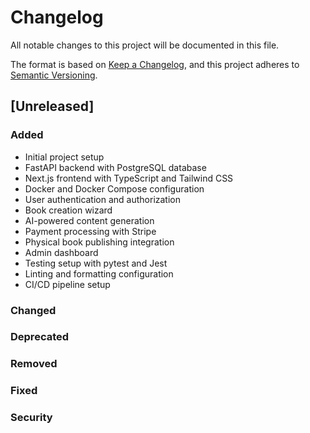 # Changelog

All notable changes to this project will be documented in this file.

The format is based on [Keep a Changelog](https://keepachangelog.com/en/1.0.0/),
and this project adheres to [Semantic Versioning](https://semver.org/spec/v2.0.0.html).

## [Unreleased]

### Added
- Initial project setup
- FastAPI backend with PostgreSQL database
- Next.js frontend with TypeScript and Tailwind CSS
- Docker and Docker Compose configuration
- User authentication and authorization
- Book creation wizard
- AI-powered content generation
- Payment processing with Stripe
- Physical book publishing integration
- Admin dashboard
- Testing setup with pytest and Jest
- Linting and formatting configuration
- CI/CD pipeline setup

### Changed

### Deprecated

### Removed

### Fixed

### Security 